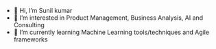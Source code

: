 - 👋 Hi, I’m Sunil kumar 
- 👀 I’m interested in Product Management, Business Analysis, AI and Consulting
- 🌱 I’m currently learning Machine Learning tools/techniques and Agile frameworks

<!---
sunil959/sunil959 is a ✨ special ✨ repository because its `README.md` (this file) appears on your GitHub profile.
You can click the Preview link to take a look at your changes.
--->
